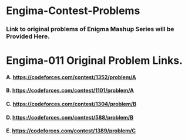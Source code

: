 # Engima-Contest-Problems
### Link to original problems of Enigma Mashup Series will be Provided Here.


# Engima-011 Original Problem Links.

#### A. https://codeforces.com/contest/1352/problem/A
#### B. https://codeforces.com/contest/1101/problem/A
#### C. https://codeforces.com/contest/1304/problem/B
#### D. https://codeforces.com/contest/588/problem/B
#### E. https://codeforces.com/contest/1389/problem/C
